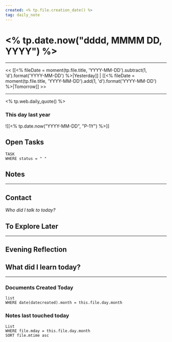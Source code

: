 ```yaml
---
created: <% tp.file.creation_date() %>
tag: daily_note
---
```

# <% tp.date.now("dddd, MMMM DD, YYYY") %>
---
<< [[<% fileDate = moment(tp.file.title, 'YYYY-MM-DD').subtract(1, 'd').format('YYYY-MM-DD') %>|Yesterday]] | [[<% fileDate = moment(tp.file.title, 'YYYY-MM-DD').add(1, 'd').format('YYYY-MM-DD') %>|Tomorrow]] >>

----
<% tp.web.daily_quote() %>


### This day last year

![[<% tp.date.now("YYYY-MM-DD", "P-1Y") %>]]

## Open Tasks
```dataview
TASK 
WHERE status = " " 
```
## Notes




---

## Contact

*Who did I talk to today?*

  

## To Explore Later

---

## Evening Reflection

  

## What did I learn today?


---
### Documents Created Today
```dataview
list
WHERE date(datecreated).month = this.file.day.month
```
### Notes last touched today
```dataview
List
WHERE file.mday = this.file.day.month
SORT file.mtime asc
```